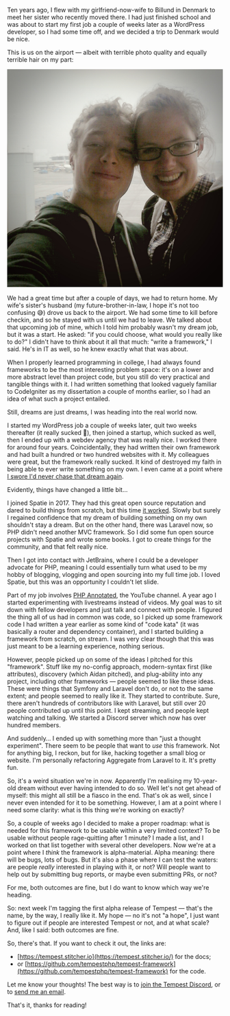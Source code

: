 Ten years ago, I flew with my girlfriend-now-wife to Billund in Denmark to meet her sister who recently moved there. I had just finished school and was about to start my first job a couple of weeks later as a WordPress developer, so I had some time off, and we decided a trip to Denmark would be nice.

This is us on the airport — albeit with terrible photo quality and equally terrible hair on my part:

![](/resources/img/blog/airport/airport.jpg)

We had a great time but after a couple of days, we had to return home. My wife's sister's husband (my future-brother-in-law, I hope it's not too confusing 😅) drove us back to the airport. We had some time to kill before checkin, and so he stayed with us until we had to leave. We talked about that upcoming job of mine, which I told him probably wasn't my dream job, but it was a start. He asked: "if you could choose, what would you really like to do?" I didn't have to think about it all that much: "write a framework," I said. He's in IT as well, so he knew exactly what that was about. 

When I properly learned programming in college, I had always found frameworks to be the most interesting problem space: it's on a lower and more abstract level than project code, but you still do very practical and tangible things with it. I had written something that looked vaguely familiar to CodeIgniter as my dissertation a couple of months earlier, so I had an idea of what such a project entailed.

Still, dreams are just dreams, I was heading into the real world now.

I started my WordPress job a couple of weeks later, quit two weeks thereafter (it really sucked 🤣), then joined a startup, which sucked as well, then I ended up with a webdev agency that was really nice. I worked there for around four years. Coincidentally, they had written their own framework and had built a hundred or two hundred websites with it. My colleagues were great, but the framework really sucked. It kind of destroyed my faith in being able to ever write something on my own. I even came at a point where [I swore I'd never chase that dream again](/blog/dont-write-your-own-framework). 

Evidently, things have changed a little bit…

I joined Spatie in 2017. They had this great open source reputation and dared to build things from scratch, but this time [it worked](https://spatie.be/open-source). Slowly but surely I regained confidence that my dream of building something on my own shouldn't stay a dream. But on the other hand, there was Laravel now, so PHP didn't need another MVC framework. So I did some fun open source projects with Spatie and wrote some books. I got to create things for the community, and that felt really nice.

Then I got into contact with JetBrains, where I could be a developer advocate for PHP, meaning I could essentially turn what used to be my hobby of blogging, vlogging and open sourcing into my full time job. I loved Spatie, but this was an opportunity I couldn't let slide. 

Part of my job involves [PHP Annotated](https://www.youtube.com/@phpannotated), the YouTube channel. A year ago I started experimenting with livestreams instead of videos. My goal was to sit down with fellow developers and just talk and connect with people. I figured the thing all of us had in common was code, so I picked up some framework code I had written a year earlier as some kind of "code kata" (it was basically a router and dependency container), and I started building a framework from scratch, on stream. I was very clear though that this was just meant to be a learning experience, nothing serious. 

However, people picked up on some of the ideas I pitched for this "framework". Stuff like my no-config approach, modern-syntax first (like attributes), discovery (which Aidan pitched), and plug-ability into any project, including other frameworks — people seemed to like these ideas. These were things that Symfony and Laravel don't do, or not to the same extent; and people seemed to really like it. They started to contribute. Sure, there aren't hundreds of contributors like with Laravel, but still over 20 people contributed up until this point. I kept streaming, and people kept watching and talking. We started a Discord server which now has over hundred members.

And suddenly… I ended up with something more than "just a thought experiment". There seem to be people that want to _use_ this framework. Not for anything big, I reckon, but for like, hacking together a small blog or website. I'm personally refactoring Aggregate from Laravel to it. It's pretty fun.

So, it's a weird situation we're in now. Apparently I'm realising my 10-year-old dream without ever having intended to do so. Well let's not get ahead of myself: this might all still be a fiasco in the end. That's ok as well, since I never even intended for it to be something. However, I am at a point where I need some clarity: what is this thing we're working on exactly?

So, a couple of weeks ago I decided to make a proper roadmap: what is needed for this framework to be usable within a very limited context? To be usable without people rage-quitting after 1 minute? I made a list, and I worked on that list together with several other developers. Now we're at a point where I _think_ the framework is alpha-material. Alpha meaning: there will be bugs, lots of bugs. But it's also a phase where I can test the waters: are people _really_ interested in playing with it, or not? Will people want to help out by submitting bug reports, or maybe even submitting PRs, or not?

For me, both outcomes are fine, but I do want to know which way we're heading. 

So: next week I'm tagging the first alpha release of Tempest — that's the name, by the way, I really like it. My hope — no it's not "a hope", I just want to figure out if people are interested Tempest or not, and at what scale? And, like I said: both outcomes are fine.

So, there's that. If you want to check it out, the links are:

- [https://tempest.stitcher.io](https://tempest.stitcher.io/) for the docs;
- or [https://github.com/tempestphp/tempest-framework](https://github.com/tempestphp/tempest-framework) for the code.

Let me know your thoughts! The best way is to [join the Tempest Discord](https://discord.gg/pPhpTGUMPQ), or to [send me an email](mailto:brendt@stitcher.io).

That's it, thanks for reading!
